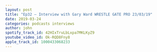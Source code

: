 ```yaml
---
layout: post
title: "Ep32 – Interview with Gary Ward WRESTLE GATE PRO 23/03/19"
date: 2019-03-24
categories: podcasts interviews
author: john
spotify_track_id: 42HIxTruLbLxpa7MKLKyZ9
youtube_video_id: Ok-RQD8Fny8
apple_track_id: 1000433068233
---
```

